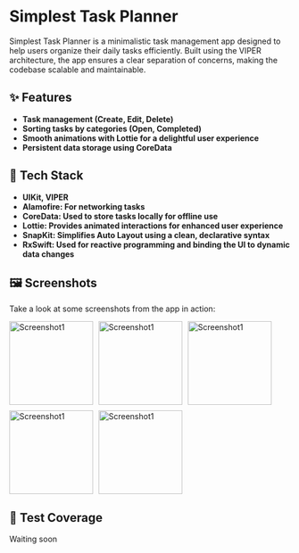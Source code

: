 # Simplest Task Planner

Simplest Task Planner is a minimalistic task management app designed to help users organize their daily tasks efficiently. Built using the VIPER architecture, the app ensures a clear separation of concerns, making the codebase scalable and maintainable.

## ✨ Features

- **Task management (Create, Edit, Delete)**
- **Sorting tasks by categories (Open, Completed)**
- **Smooth animations with Lottie for a delightful user experience**
- **Persistent data storage using CoreData**

## 🤖 Tech Stack

- **UIKit, VIPER**
- **Alamofire: For networking tasks**
- **CoreData: Used to store tasks locally for offline use**
- **Lottie: Provides animated interactions for enhanced user experience**
- **SnapKit: Simplifies Auto Layout using a clean, declarative syntax**
- **RxSwift: Used for reactive programming and binding the UI to dynamic data changes**

## 🖼️ Screenshots

Take a look at some screenshots from the app in action:

<div style="display: flex; flex-wrap: wrap; gap: 10px;">
  <img src="http://p2p.moscow/Simulator1.png" alt="Screenshot1" style="width: 150px; height: auto;"/>
  <img src="http://p2p.moscow/Simulator2.png" alt="Screenshot1" style="width: 150px; height: auto;"/>
  <img src="http://p2p.moscow/Simulator3.png" alt="Screenshot1" style="width: 150px; height: auto;"/>
  <img src="http://p2p.moscow/Simulator4.png" alt="Screenshot1" style="width: 150px; height: auto;"/>
  <img src="http://p2p.moscow/Simulator5.png" alt="Screenshot1" style="width: 150px; height: auto;"/>
</div>

## 🧪 Test Coverage
Waiting soon
